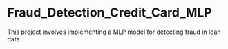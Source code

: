# Fraud_Detection_Credit_Card_MLP
This project involves implementing a MLP model for detecting fraud in loan data.
